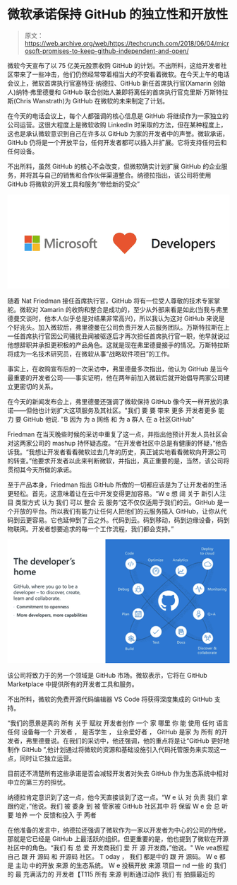 # 微软承诺保持 GitHub 的独立性和开放性

> 原文：<https://web.archive.org/web/https://techcrunch.com/2018/06/04/microsoft-promises-to-keep-github-independent-and-open/>

微软今天宣布了以 75 亿美元股票收购 GitHub 的计划。不出所料，这给开发者社区带来了一些冲击，他们仍然经常带着相当大的不安看着微软。在今天上午的电话会议上，微软首席执行官塞特亚·纳德拉、GitHub 新任首席执行官(Xamarin 创始人)纳特·弗里德曼和 GitHub 联合创始人兼即将离任的首席执行官克里斯·万斯特拉斯(Chris Wanstrath)为 GitHub 在微软的未来制定了计划。

在今天的电话会议上，每个人都强调的核心信息是 GitHub 将继续作为一家独立的公司运营。这很大程度上是微软收购 LinkedIn 时采取的方法，但在某种程度上，这也是承认微软意识到自己在许多以 GitHub 为家的开发者中的声誉。微软承诺，GitHub 仍将是一个开放平台，任何开发者都可以插入并扩展。它将支持任何云和任何设备。

不出所料，虽然 GitHub 的核心不会改变，但微软确实计划扩展 GitHub 的企业服务，并将其与自己的销售和合作伙伴渠道整合。纳德拉指出，该公司将使用 GitHub 将微软的开发工具和服务“带给新的受众”

![](img/6dd196b8ccd16960afe79a957b7c53b3.png)

随着 Nat Friedman 接任首席执行官，GitHub 将有一位受人尊敬的技术专家掌舵。微软对 Xamarin 的收购和整合是成功的，至少从外部来看是如此(当我与弗里德曼交谈时，他本人似乎总是对结果非常高兴)，所以我认为这对 GitHub 来说是个好兆头。加入微软后，弗里德曼在公司负责开发人员服务团队。万斯特拉斯在上一任首席执行官因公司骚扰丑闻被驱逐后才再次担任首席执行官一职，他早就说过他想辞职并承担更积极的产品角色。这就是现在弗里德曼接手的情况。万斯特拉斯将成为一名技术研究员，在微软从事“战略软件项目”的工作。

事实上，在收购宣布后的一次采访中，弗里德曼多次指出，他认为 GitHub 是当今最重要的开发者公司——事实证明，他在两年前加入微软后就开始倡导两家公司建立更密切的关系。

在今天的新闻发布会上，弗里德曼还强调了微软保持 GitHub 像今天一样开放的承诺——但他也计划扩大这项服务及其社区。"我们 要 要 带来 更多 开发者更多 能力 要 GitHub 他说. "B 因为 为 a 网络 和 为 a 群人 在 a 社区GitHub”

Friedman 在当天晚些时候的采访中重复了这一点，并指出他预计开发人员社区会对这两家公司的 mashup 持怀疑态度。“在开发者社区中总是有健康的怀疑，”他告诉我。“我想让开发者看看微软过去几年的历史，真正诚实地看看微软向开源公司的转变。”他要求开发者以此来判断微软，并指出，真正重要的是，当然，该公司将贯彻其今天所做的承诺。

至于产品本身，Friedman 指出 GitHub 所做的一切都应该是为了让开发者的生活更轻松。首先，这意味着让在云中开发变得更加容易。“W e 想 阔 关于 新引人注目 类型方式 认为 我们 可以 整合 云 服务“这不仅仅适用于我们的云。GitHub 是一个开放的平台。所以我们有能力让任何人把他们的云服务插入 GitHub，让你从代码到云更容易。它也延伸到了云之外。代码到云。码到移动，码到边缘设备，码到物联网。开发者想要追求的每一个工作流程，我们都会支持。”

![](img/757c589fdb19dd2d4200bdfe6162fec7.png)

该公司将致力于的另一个领域是 GitHub 市场。微软表示，它将在 GitHub Marketplace 中提供所有的开发者工具和服务。

不出所料，微软的免费开源代码编辑器 VS Code 将获得深度集成的 GitHub 支持。

“我们的愿景是真的 所有 关于 赋权 开发者创作 一个 家 哪里 你 能 使用 任何 语言 任何 设备每一个 开发者 ， 是否学生 ， 业余爱好者 ， GitHub 是家 为 所有 的开发者，弗里德曼说。在我们的采访中，他还强调，他的重点将是让“GitHub 更好地制作 GitHub ”,他计划通过将微软的资源和基础设施引入代码托管服务来实现这一点，同时让它独立运营。

目前还不清楚所有这些承诺是否会减轻开发者对失去 GitHub 作为生态系统中相对中立的第三方的担忧。

纳德拉肯定意识到了这一点，他今天直接谈到了这一点。“W e 认 对 负责 我们 拿跟约定，”他说。我们 被 委身 到 被 管家被 GitHub 社区其中 将 保留 W e 会 总 听 要 培养 一个 反馈和投入 于 两者

在他准备的发言中，纳德拉还强调了微软作为一家以开发者为中心的公司的传统，那就是它已经是 GitHub 上最活跃的组织。但更重要的是，他也提到了微软在开源社区中的角色。“我们 有 总 爱 开发商我们 爱 开 源 开发商，”他说。" We vea旅程 自己 跟 开 源码 和 开源码 社区。 T oday ， 我们 都是中的 跟 开 源码。 W e 都是 主动 中的开放 来源 的生态系统。 W e 投稿开放 来源 项目一 nd 一些 的 我们的 最 充满活力的 开发者【T115 所有 来源 判断通过动作 我们 有 拍摄最近的